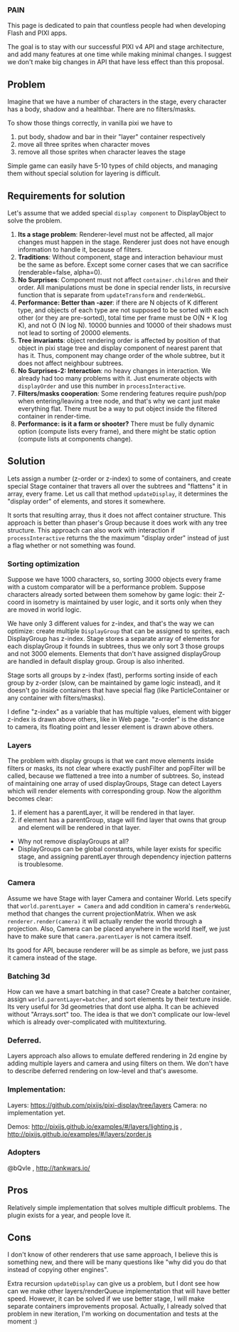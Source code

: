 ### PAIN

This page is dedicated to pain that countless people had when developing Flash and PIXI apps.

The goal is to stay with our successful PIXI v4 API and stage architecture, and add many features at one time while making minimal changes. I suggest we don't make big changes in API that have less effect than this proposal.

## Problem

Imagine that we have a number of characters in the stage, every character has a body, shadow and a healthbar. There are no filters/masks.

To show those things correctly, in vanilla pixi we have to 
1. put body, shadow and bar in their "layer" container respectively
2. move all three sprites when character moves
3. remove all those sprites when character leaves the stage

Simple game can easily have 5-10 types of child objects, and managing them without special solution for layering is difficult.

## Requirements for solution

Let's assume that we added special `display component` to DisplayObject to solve the problem.

1. **Its a stage problem**: Renderer-level must not be affected, all major changes must happen in the stage. Renderer just does not have enough information to handle it, because of filters.
2. **Traditions**: Without component, stage and interaction behaviour must be the same as before. Except some corner cases that we can sacrifice (renderable=false, alpha=0).
3. **No Surprises**: Component must not affect `container.children` and their order. All manipulations must be done in special render lists, in recursive function that is separate from `updateTransform` and `renderWebGL`.
4. **Performance: Better than -azer**: if there are N objects of K different type, and objects of each type are not supposed to be sorted with each other (or they are pre-sorted), total time per frame must be O(N + K log K), and not O (N log N). 10000 bunnies and 10000 of their shadows must not lead to sorting of 20000 elements.
5. **Tree invariants**: object rendering order is affected by position of that object in pixi stage tree and display component of nearest parent that has it. Thus, component may change order of the whole subtree, but it does not affect neighbour subtrees.
6. **No Surprises-2: Interaction**: no heavy changes in interaction. We already had too many problems with it. Just enumerate objects with `displayOrder` and use this number in `processInteractive`.
6. **Filters/masks cooperation**: Some rendering features require push/pop when entering/leaving a tree node, and that's why we cant just make everything flat. There must be a way to put object inside the filtered container in render-time.
7. **Performance: is it a farm or shooter?** There must be fully dynamic option (compute lists every frame), and there might be static option (compute lists at components change).

## Solution

Lets assign a number (z-order or z-index) to some of containers, and create special Stage container that travers all over the subtrees and "flattens" it in array, every frame. Let us call that method `updateDisplay`, it determines the "display order" of elements, and stores it somewhere.

It sorts that resulting array, thus it does not affect container structure. This approach is better than phaser's Group because it does work with any tree structure. This approach can also work with interaction if `processInteractive` returns the the maximum "display order" instead of just a flag whether or not something was found.

### Sorting optimization

Suppose we have 1000 characters, so, sorting 3000 objects every frame with a custom comparator will be a performance problem. Suppose characters already sorted between them somehow by game logic: their Z-coord in isometry is maintained by user logic, and it sorts only when they are moved in world logic. 

We have only 3 different values for z-index, and that's the way we can optimize: create multiple `DisplayGroup` that can be assigned to sprites, each DisplayGroup has z-index. Stage stores a separate array of elements for each displayGroup it founds in subtrees, thus we only sort 3 those groups and not 3000 elements. Elements that don't have assigned displayGroup are handled in default display group. Group is also inherited.

Stage sorts all groups by z-index (fast), performs sorting inside of each group by z-order (slow, can be maintained by game logic instead), and it doesn't go inside containers that have special flag (like ParticleContainer or any container with filters/masks).

I define "z-index" as a variable that has multiple values, element with bigger z-index is drawn above others, like in Web page. "z-order" is the distance to camera, its floating point and lesser element is drawn above others.

### Layers

The problem with display groups is that we cant move elements inside filters or masks, its not clear where exactly pushFilter and popFilter will be called, because we flattened a tree into a number of subtrees. So, instead of maintaining one array of used displayGroups, Stage can detect Layers which will render elements with corresponding group. Now the algorithm becomes clear: 

1. if element has a parentLayer, it will be rendered in that layer. 
2. if element has a parentGroup, stage will find layer that owns that group and element will be rendered in that layer.

- Why not remove displayGroups at all?
- DisplayGroups can be global constants, while layer exists for specific stage, and assigning parentLayer through dependency injection patterns is troublesome.

### Camera

Assume we have Stage with layer Camera and container World. Lets specify that `world.parentLayer = Camera` and add condition in camera's `renderWebGL` method that changes the current projectionMatrix. When we ask `renderer.render(camera)` it will actually render the world through a projection. Also, Camera can be placed anywhere in the world itself, we just have to make sure that `camera.parentLayer` is not camera itself.

Its good for API, because renderer will be as simple as before, we just pass it camera instead of the stage.

### Batching 3d

How can we have a smart batching in that case? Create a batcher container, assign `world.parentLayer=batcher`, and sort elements by their texture inside. Its very useful for 3d geometries that dont use alpha. It can be achieved without "Arrays.sort" too. The idea is that we don't complicate our low-level which is already over-complicated with multitexturing.

### Deferred.

Layers approach also allows to emulate deffered rendering in 2d engine by adding multiple layers and camera and using filters on them. We don't have to describe deferred rendering on low-level and that's awesome.

### Implementation:

Layers: https://github.com/pixijs/pixi-display/tree/layers
Camera: no implementation yet.

Demos: http://pixijs.github.io/examples/#/layers/lighting.js , http://pixijs.github.io/examples/#/layers/zorder.js

### Adopters

@bQvle , http://tankwars.io/

## Pros

Relatively simple implementation that solves multiple difficult problems. The plugin exists for a year, and people love it.

## Cons

I don't know of other renderers that use same approach, I believe this is something new, and there will be many questions like "why did you do that instead of copying other engines".

Extra recursion `updateDisplay` can give us a problem, but I dont see how can we make other layers/renderQueue implementation that will have better speed. However, it can be solved if we use better stage, I will make separate containers improvements proposal. Actually, I already solved that problem in new iteration, I'm working on documentation and tests at the moment :)